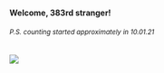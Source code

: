 #### Welcome, 383rd stranger!

###### <sup>P.S. counting started approximately in 10.01.21</sup>

<img src="https://kraftwerk28.pp.ua/vcnt.png"></img>

